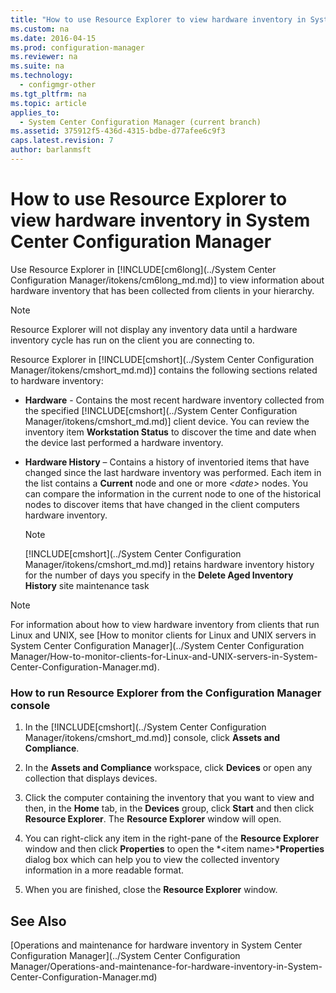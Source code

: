 ```yaml
---
title: "How to use Resource Explorer to view hardware inventory in System Center Configuration Manager"
ms.custom: na
ms.date: 2016-04-15
ms.prod: configuration-manager
ms.reviewer: na
ms.suite: na
ms.technology: 
  - configmgr-other
ms.tgt_pltfrm: na
ms.topic: article
applies_to: 
  - System Center Configuration Manager (current branch)
ms.assetid: 375912f5-436d-4315-bdbe-d77afee6c9f3
caps.latest.revision: 7
author: barlanmsft
---
```

# How to use Resource Explorer to view hardware inventory in System Center Configuration Manager
Use Resource Explorer in [!INCLUDE[cm6long](../System Center Configuration Manager/itokens/cm6long_md.md)] to view information about hardware inventory that has been collected from clients in your hierarchy.  
  
> [!NOTE]  
>  Resource Explorer will not display any inventory data until a hardware inventory cycle has run on the client you are connecting to.  
  
 Resource Explorer in [!INCLUDE[cmshort](../System Center Configuration Manager/itokens/cmshort_md.md)] contains the following sections related to hardware inventory:  
  
-   **Hardware** - Contains the most recent hardware inventory collected from the specified [!INCLUDE[cmshort](../System Center Configuration Manager/itokens/cmshort_md.md)] client device. You can review the inventory item **Workstation Status** to discover the time and date when the device last performed a hardware inventory.  
  
-   **Hardware History** – Contains a history of inventoried items that have changed since the last hardware inventory was performed. Each item in the list contains a **Current** node and one or more *<date\>* nodes. You can compare the information in the current node to one of the historical nodes to discover items that have changed in the client computers hardware inventory.  
  
    > [!NOTE]  
    >  [!INCLUDE[cmshort](../System Center Configuration Manager/itokens/cmshort_md.md)] retains hardware inventory history for the number of days you specify in the **Delete Aged Inventory History** site maintenance task  
  
> [!NOTE]  
>  For information about how to view hardware inventory from clients that run Linux and UNIX, see [How to monitor clients for Linux and UNIX servers in System Center Configuration Manager](../System Center Configuration Manager/How-to-monitor-clients-for-Linux-and-UNIX-servers-in-System-Center-Configuration-Manager.md).  
  
### How to run Resource Explorer from the Configuration Manager console  
  
1.  In the [!INCLUDE[cmshort](../System Center Configuration Manager/itokens/cmshort_md.md)] console, click **Assets and Compliance**.  
  
2.  In the **Assets and Compliance** workspace, click **Devices** or open any collection that displays devices.  
  
3.  Click the computer containing the inventory that you want to view and then, in the **Home** tab, in the **Devices** group, click **Start** and then click **Resource Explorer**. The **Resource Explorer** window will open.  
  
4.  You can right-click any item in the right-pane of the **Resource Explorer** window and then click **Properties** to open the *<item name\>***Properties** dialog box which can help you to view the collected inventory information in a more readable format.  
  
5.  When you are finished, close the **Resource Explorer** window.  
  
## See Also  
 [Operations and maintenance for hardware inventory in System Center Configuration Manager](../System Center Configuration Manager/Operations-and-maintenance-for-hardware-inventory-in-System-Center-Configuration-Manager.md)